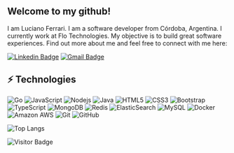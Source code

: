 ## Welcome to my github!

I am Luciano Ferrari. I am a software developer from Córdoba, Argentina. I currently work at Flo Technologies.
My objective is to build great software experiences. Find out more about me and feel free to connect with me here:

[![Linkedin Badge](https://img.shields.io/badge/-lucianoferrari-blue?style=flat-square&logo=Linkedin&logoColor=white&link=https://www.linkedin.com/in/luciano-ferrari/)](https://www.linkedin.com/in/luciano-ferrari/)
[![Gmail Badge](https://img.shields.io/badge/-lucianodarioferrari@gmail.com-c14438?style=flat-square&logo=Gmail&logoColor=white&link=mailto:lucianodarioferrari@gmail.com)](mailto:lucianodarioferrari@gmail.com)

## ⚡ Technologies

![Go](https://img.shields.io/badge/-Go-black?style=flat-square&logo=go)
![JavaScript](https://img.shields.io/badge/-JavaScript-black?style=flat-square&logo=javascript)
![Nodejs](https://img.shields.io/badge/-Nodejs-black?style=flat-square&logo=Node.js)
![Java](https://img.shields.io/badge/-java-E34A86?style=flat-square&logo=java)
![HTML5](https://img.shields.io/badge/-HTML5-E34F26?style=flat-square&logo=html5&logoColor=white)
![CSS3](https://img.shields.io/badge/-CSS3-1572B6?style=flat-square&logo=css3)
![Bootstrap](https://img.shields.io/badge/-Bootstrap-563D7C?style=flat-square&logo=bootstrap)
![TypeScript](https://img.shields.io/badge/-TypeScript-007ACC?style=flat-square&logo=typescript)
![MongoDB](https://img.shields.io/badge/-MongoDB-black?style=flat-square&logo=mongodb)
![Redis](https://img.shields.io/badge/-Redis-black?style=flat-square&logo=Redis)
![ElasticSearch](https://img.shields.io/badge/-ElasticSearch-005571?style=flat-square&logo=elasticsearch)
![MySQL](https://img.shields.io/badge/-MySQL-black?style=flat-square&logo=mysql)
![Docker](https://img.shields.io/badge/-Docker-black?style=flat-square&logo=docker)
![Amazon AWS](https://img.shields.io/badge/Amazon%20AWS-232F3E?style=flat-square&logo=amazon-aws)
![Git](https://img.shields.io/badge/-Git-black?style=flat-square&logo=git)
![GitHub](https://img.shields.io/badge/-GitHub-181717?style=flat-square&logo=github)

![Top Langs](https://github-readme-stats.vercel.app/api/top-langs/?username=ferralucho&hide=TeX&layout=compact)

![Visitor Badge](https://visitor-badge.laobi.icu/badge?page_id=ferralucho.ferralucho)
